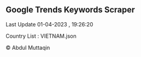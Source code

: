 

## Google Trends Keywords Scraper 
 
Last Update 01-04-2023 , 19:26:20

Country List :
VIETNAM.json



© Abdul Muttaqin 

